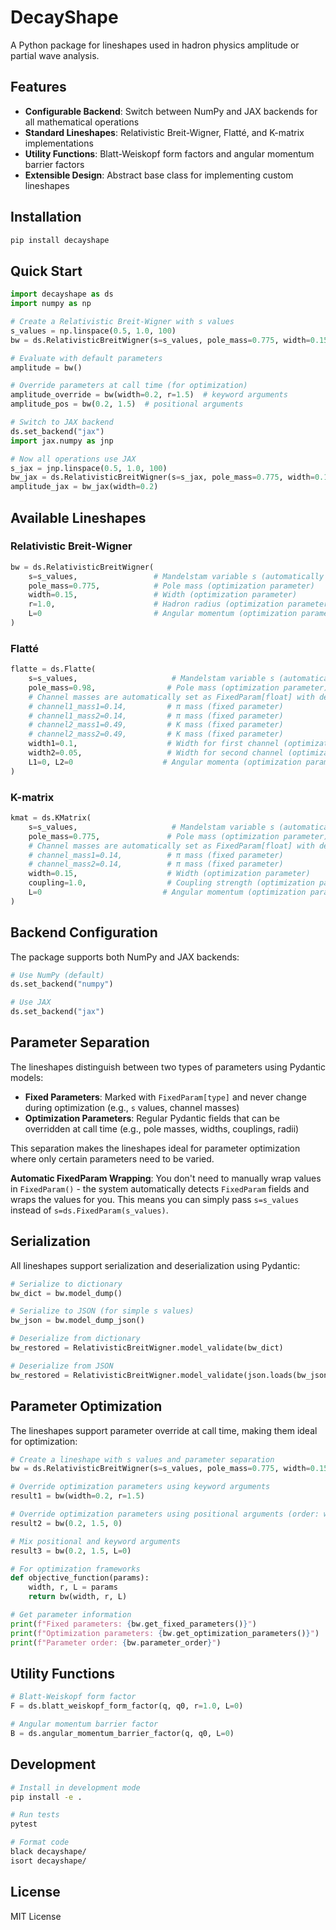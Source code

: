 # DecayShape

A Python package for lineshapes used in hadron physics amplitude or partial wave analysis.

## Features

- **Configurable Backend**: Switch between NumPy and JAX backends for all mathematical operations
- **Standard Lineshapes**: Relativistic Breit-Wigner, Flatté, and K-matrix implementations
- **Utility Functions**: Blatt-Weiskopf form factors and angular momentum barrier factors
- **Extensible Design**: Abstract base class for implementing custom lineshapes

## Installation

```bash
pip install decayshape
```

## Quick Start

```python
import decayshape as ds
import numpy as np

# Create a Relativistic Breit-Wigner with s values
s_values = np.linspace(0.5, 1.0, 100)
bw = ds.RelativisticBreitWigner(s=s_values, pole_mass=0.775, width=0.15)

# Evaluate with default parameters
amplitude = bw()

# Override parameters at call time (for optimization)
amplitude_override = bw(width=0.2, r=1.5)  # keyword arguments
amplitude_pos = bw(0.2, 1.5)  # positional arguments

# Switch to JAX backend
ds.set_backend("jax")
import jax.numpy as jnp

# Now all operations use JAX
s_jax = jnp.linspace(0.5, 1.0, 100)
bw_jax = ds.RelativisticBreitWigner(s=s_jax, pole_mass=0.775, width=0.15)
amplitude_jax = bw_jax(width=0.2)
```

## Available Lineshapes

### Relativistic Breit-Wigner
```python
bw = ds.RelativisticBreitWigner(
    s=s_values,                 # Mandelstam variable s (automatically wrapped as FixedParam)
    pole_mass=0.775,            # Pole mass (optimization parameter)
    width=0.15,                 # Width (optimization parameter)
    r=1.0,                      # Hadron radius (optimization parameter)
    L=0                         # Angular momentum (optimization parameter)
)
```

### Flatté
```python
flatte = ds.Flatte(
    s=s_values,                     # Mandelstam variable s (automatically wrapped as FixedParam)
    pole_mass=0.98,                # Pole mass (optimization parameter)
    # Channel masses are automatically set as FixedParam[float] with defaults
    # channel1_mass1=0.14,         # π mass (fixed parameter)
    # channel1_mass2=0.14,         # π mass (fixed parameter)  
    # channel2_mass1=0.49,         # K mass (fixed parameter)
    # channel2_mass2=0.49,         # K mass (fixed parameter)
    width1=0.1,                    # Width for first channel (optimization parameter)
    width2=0.05,                   # Width for second channel (optimization parameter)
    L1=0, L2=0                    # Angular momenta (optimization parameters)
)
```

### K-matrix
```python
kmat = ds.KMatrix(
    s=s_values,                     # Mandelstam variable s (automatically wrapped as FixedParam)
    pole_mass=0.775,               # Pole mass (optimization parameter)
    # Channel masses are automatically set as FixedParam[float] with defaults
    # channel_mass1=0.14,          # π mass (fixed parameter)
    # channel_mass2=0.14,          # π mass (fixed parameter)
    width=0.15,                    # Width (optimization parameter)
    coupling=1.0,                  # Coupling strength (optimization parameter)
    L=0                           # Angular momentum (optimization parameter)
)
```

## Backend Configuration

The package supports both NumPy and JAX backends:

```python
# Use NumPy (default)
ds.set_backend("numpy")

# Use JAX
ds.set_backend("jax")
```

## Parameter Separation

The lineshapes distinguish between two types of parameters using Pydantic models:

- **Fixed Parameters**: Marked with `FixedParam[type]` and never change during optimization (e.g., `s` values, channel masses)
- **Optimization Parameters**: Regular Pydantic fields that can be overridden at call time (e.g., pole masses, widths, couplings, radii)

This separation makes the lineshapes ideal for parameter optimization where only certain parameters need to be varied.

**Automatic FixedParam Wrapping**: You don't need to manually wrap values in `FixedParam()` - the system automatically detects `FixedParam` fields and wraps the values for you. This means you can simply pass `s=s_values` instead of `s=ds.FixedParam(s_values)`.

## Serialization

All lineshapes support serialization and deserialization using Pydantic:

```python
# Serialize to dictionary
bw_dict = bw.model_dump()

# Serialize to JSON (for simple s values)
bw_json = bw.model_dump_json()

# Deserialize from dictionary
bw_restored = RelativisticBreitWigner.model_validate(bw_dict)

# Deserialize from JSON
bw_restored = RelativisticBreitWigner.model_validate(json.loads(bw_json))
```

## Parameter Optimization

The lineshapes support parameter override at call time, making them ideal for optimization:

```python
# Create a lineshape with s values and parameter separation
bw = ds.RelativisticBreitWigner(s=s_values, pole_mass=0.775, width=0.15, r=1.0, L=1)

# Override optimization parameters using keyword arguments
result1 = bw(width=0.2, r=1.5)

# Override optimization parameters using positional arguments (order: width, r, L, q0)
result2 = bw(0.2, 1.5, 0)

# Mix positional and keyword arguments
result3 = bw(0.2, 1.5, L=0)

# For optimization frameworks
def objective_function(params):
    width, r, L = params
    return bw(width, r, L)

# Get parameter information
print(f"Fixed parameters: {bw.get_fixed_parameters()}")
print(f"Optimization parameters: {bw.get_optimization_parameters()}")
print(f"Parameter order: {bw.parameter_order}")
```

## Utility Functions

```python
# Blatt-Weiskopf form factor
F = ds.blatt_weiskopf_form_factor(q, q0, r=1.0, L=0)

# Angular momentum barrier factor
B = ds.angular_momentum_barrier_factor(q, q0, L=0)
```

## Development

```bash
# Install in development mode
pip install -e .

# Run tests
pytest

# Format code
black decayshape/
isort decayshape/
```

## License

MIT License
